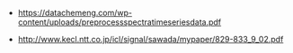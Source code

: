 
- https://datachemeng.com/wp-content/uploads/preprocessspectratimeseriesdata.pdf

- http://www.kecl.ntt.co.jp/icl/signal/sawada/mypaper/829-833_9_02.pdf
